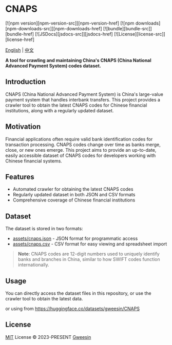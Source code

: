 # CNAPS

[![npm version][npm-version-src]][npm-version-href]
[![npm downloads][npm-downloads-src]][npm-downloads-href]
[![bundle][bundle-src]][bundle-href]
[![JSDocs][jsdocs-src]][jsdocs-href]
[![License][license-src]][license-href]

[English](./README.md) | [中文](./README.zh-CN.md)

**A tool for crawling and maintaining China's CNAPS (China National Advanced Payment System) codes dataset.**

## Introduction

CNAPS (China National Advanced Payment System) is China's large-value payment system that handles interbank transfers. This project provides a crawler tool to obtain the latest CNAPS codes for Chinese financial institutions, along with a regularly updated dataset.

## Motivation

Financial applications often require valid bank identification codes for transaction processing. CNAPS codes change over time as banks merge, close, or new ones emerge. This project aims to provide an up-to-date, easily accessible dataset of CNAPS codes for developers working with Chinese financial systems.

## Features

- Automated crawler for obtaining the latest CNAPS codes
- Regularly updated dataset in both JSON and CSV formats
- Comprehensive coverage of Chinese financial institutions

## Dataset

The dataset is stored in two formats:
- [assets/cnaps.json](packages/core/assets/cnaps.json) - JSON format for programmatic access
- [assets/cnaps.csv](packages/core/assets/cnaps.csv) - CSV format for easy viewing and spreadsheet import

> **Note**:
> CNAPS codes are 12-digit numbers used to uniquely identify banks and branches in China, similar to how SWIFT codes function internationally.

## Usage

You can directly access the dataset files in this repository, or use the crawler tool to obtain the latest data.

or using from https://huggingface.co/datasets/gweesin/CNAPS

## License

[MIT](./LICENSE) License © 2023-PRESENT [Gweesin](https://github.com/gweesin)
